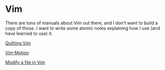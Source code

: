 # Vim

There are tons of manuals about Vim out there, and I don't want to build a copy of those. I want to write some atomic notes explaining how I use (and have learned to use) it.

[Quitting Vim](vim-quit.md)

[Vim Motion](vim-motion.md)

[Modify a file in Vim](modify-a-file-in-vim.md)
